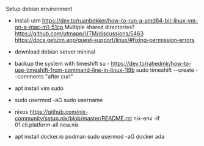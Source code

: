 Setup debian environment
- install utm https://dev.to/ruanbekker/how-to-run-a-amd64-bit-linux-vm-on-a-mac-m1-51cp
  Multiple shared directories? https://github.com/utmapp/UTM/discussions/5463
  https://docs.getutm.app/guest-support/linux/#fixing-permission-errors

- download debian server mininal
- backup the system with timeshift
  su -
  https://dev.to/rahedmir/how-to-use-timeshift-from-command-line-in-linux-1l9b
  sudo timeshift --create --comments "after curl"
- apt install vim sudo
- sudo usermod -aG sudo username
- nixos https://github.com/nix-community/setup.nix/blob/master/README.rst
nix-env -if 01.cli.platform-all.new.nix
- apt install docker.io podman
  sudo usermod -aG docker ada

  
